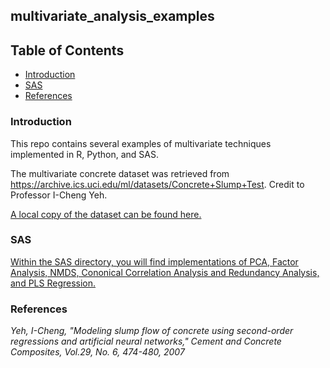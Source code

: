## multivariate_analysis_examples

## Table of Contents  

* [Introduction](#introduction)<a name="introduction"/>
* [SAS](#sas)<a name="sas"/>
* [References](#references)<a name="references"/>

### Introduction

This repo contains several examples of multivariate techniques implemented in R, Python, and SAS. 

The multivariate concrete dataset was retrieved from https://archive.ics.uci.edu/ml/datasets/Concrete+Slump+Test. Credit to Professor I-Cheng Yeh.

[A local copy of the dataset can be found here.](data)

### SAS

[Within the SAS directory, you will find implementations of PCA, Factor Analysis, NMDS, Cononical Correlation Analysis and Redundancy Analysis, and PLS Regression.](sas)

### References

*Yeh, I-Cheng, "Modeling slump flow of concrete using second-order regressions and artificial neural networks," Cement and Concrete Composites, Vol.29, No. 6, 474-480, 2007*
